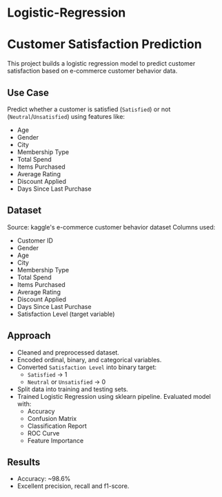 # Logistic-Regression
# Customer Satisfaction Prediction

This project builds a logistic regression model to predict customer satisfaction based on e-commerce customer behavior data.

## Use Case

Predict whether a customer is satisfied (`Satisfied`) or not (`Neutral`/`Unsatisfied`) using features like:

- Age
- Gender
- City
- Membership Type
- Total Spend
- Items Purchased
- Average Rating
- Discount Applied
- Days Since Last Purchase

## Dataset
Source: kaggle's e-commerce customer behavior dataset
Columns used:
 - Customer ID
 - Gender
 - Age
 - City
 - Membership Type
 - Total Spend
 - Items Purchased
 - Average Rating
 - Discount Applied
 - Days Since Last Purchase
 - Satisfaction Level (target variable)

## Approach

- Cleaned and preprocessed dataset.
- Encoded ordinal, binary, and categorical variables.
- Converted `Satisfaction Level` into binary target:
  - `Satisfied` → 1
  - `Neutral` or `Unsatisfied` → 0
- Split data into training and testing sets.
- Trained Logistic Regression using sklearn pipeline.
Evaluated model with:
  - Accuracy
  - Confusion Matrix
  - Classification Report
  - ROC Curve
  - Feature Importance

## Results

- Accuracy: ~98.6%
- Excellent precision, recall and f1-score.
